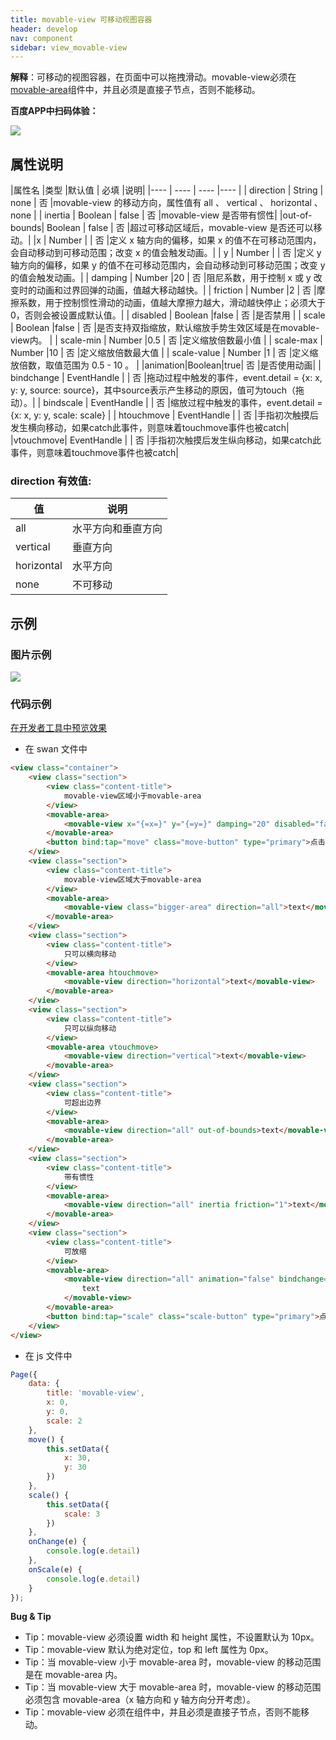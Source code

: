 ```yaml
---
title: movable-view 可移动视图容器
header: develop
nav: component
sidebar: view_movable-view
---
```


 


**解释**：可移动的视图容器，在页面中可以拖拽滑动。movable-view必须在[movable-area](https://smartprogram.baidu.com/docs/develop/component/view_movable-area/)组件中，并且必须是直接子节点，否则不能移动。

**百度APP中扫码体验：**

<img src="https://b.bdstatic.com/miniapp/assets/images/doc_demo/movableView.png"  class="demo-qrcode-image" />

## **属性说明**

|属性名 |类型  |默认值  | 必填 |说明|
|---- | ---- | ---- |---- |
| direction | String  | none  | 否 |movable-view 的移动方向，属性值有 all 、 vertical 、 horizontal 、 none |
| inertia | Boolean | false | 否 |movable-view 是否带有惯性|
|out-of-bounds| Boolean | false | 否 |超过可移动区域后，movable-view 是否还可以移动。|
|x	| Number |   | 否 |定义 x 轴方向的偏移，如果 x 的值不在可移动范围内，会自动移动到可移动范围；改变 x 的值会触发动画。|
| y | Number  | | 否 |定义 y 轴方向的偏移，如果 y 的值不在可移动范围内，会自动移动到可移动范围；改变 y 的值会触发动画。|
| damping | Number |20 | 否 |阻尼系数，用于控制 x 或 y 改变时的动画和过界回弹的动画，值越大移动越快。|
| friction | Number |2	  | 否 |摩擦系数，用于控制惯性滑动的动画，值越大摩擦力越大，滑动越快停止；必须大于 0，否则会被设置成默认值。|
| disabled | Boolean |false | 否 |是否禁用   |
| scale | Boolean |false | 否 |是否支持双指缩放，默认缩放手势生效区域是在movable-view内。 |
| scale-min | Number |0.5 | 否 |定义缩放倍数最小值   |
| scale-max | Number |10 | 否 |定义缩放倍数最大值   |
| scale-value | Number |1 | 否 |定义缩放倍数，取值范围为 0.5 - 10  。 |
|animation|Boolean|true| 否 |是否使用动画|
| bindchange | EventHandle | | 否 |拖动过程中触发的事件，event.detail = {x: x, y: y, source: source}，其中source表示产生移动的原因，值可为touch（拖动）。|
| bindscale | EventHandle | | 否 |缩放过程中触发的事件，event.detail = {x: x, y: y, scale: scale} |
| htouchmove | EventHandle | | 否 |手指初次触摸后发生横向移动，如果catch此事件，则意味着touchmove事件也被catch|
|vtouchmove| EventHandle | | 否 |手指初次触摸后发生纵向移动，如果catch此事件，则意味着touchmove事件也被catch|

### **direction 有效值**:

| 值 | 说明 |
| ---- | ---- |
| all | 水平方向和垂直方向 |
| vertical | 垂直方向 |
| horizontal | 水平方向 |
| none | 不可移动 |

## 示例
### **图片示例**

<div class="m-doc-custom-examples">
    <div class="m-doc-custom-examples-correct">
        <img src="https://b.bdstatic.com/miniapp/images/movable-view.gif">
    </div>
    <div class="m-doc-custom-examples-correct">
        <img src=" ">
    </div>
    <div class="m-doc-custom-examples-correct">
        <img src=" ">
    </div>     
</div>

### **代码示例**

<a href="swanide://fragment/34026129ece94156c05e4567f773288e1565511303256" title="在开发者工具中预览效果" target="_self">在开发者工具中预览效果</a>

* 在 swan 文件中

```html
<view class="container">
    <view class="section">
        <view class="content-title">
            movable-view区域小于movable-area
        </view>
        <movable-area>
            <movable-view x="{=x=}" y="{=y=}" damping="20" disabled="false" direction="all">text</movable-view>
        </movable-area>
        <button bind:tap="move" class="move-button" type="primary">点击移动到 (30px, 30px)</button>
    </view>
    <view class="section">
        <view class="content-title">
            movable-view区域大于movable-area
        </view>
        <movable-area>
            <movable-view class="bigger-area" direction="all">text</movable-view>
        </movable-area>
    </view>
    <view class="section">
        <view class="content-title">
            只可以横向移动
        </view>
        <movable-area htouchmove>
            <movable-view direction="horizontal">text</movable-view>
        </movable-area>
    </view>
    <view class="section">
        <view class="content-title">
            只可以纵向移动
        </view>
        <movable-area vtouchmove>
            <movable-view direction="vertical">text</movable-view>
        </movable-area>
    </view>
    <view class="section">
        <view class="content-title">
            可超出边界
        </view>
        <movable-area>
            <movable-view direction="all" out-of-bounds>text</movable-view>
        </movable-area>
    </view>
    <view class="section">
        <view class="content-title">
            带有惯性
        </view>
        <movable-area>
            <movable-view direction="all" inertia friction="1">text</movable-view>
        </movable-area>
    </view>
    <view class="section">
        <view class="content-title">
            可放缩
        </view>
        <movable-area>
            <movable-view direction="all" animation="false" bindchange="onChange" bindscale="onScale" scale scale-min="0.5" scale-max="4" scale-value="{{scale}}">
                text
            </movable-view>
        </movable-area>
        <button bind:tap="scale" class="scale-button" type="primary">点击放大3倍</button>
    </view>
</view>
```

* 在 js 文件中

```js
Page({
    data: {
        title: 'movable-view',
        x: 0,
        y: 0,
        scale: 2
    },
    move() {
        this.setData({
            x: 30,
            y: 30
        })
    },
    scale() {
        this.setData({
            scale: 3
        })
    },
    onChange(e) {
        console.log(e.detail)
    },
    onScale(e) {
        console.log(e.detail)
    }
});
```


**Bug & Tip**

* Tip：movable-view 必须设置 width 和 height 属性，不设置默认为 10px。
* Tip：movable-view 默认为绝对定位，top 和 left 属性为 0px。
* Tip：当 movable-view 小于 movable-area 时，movable-view 的移动范围是在 movable-area 内。
* Tip：当 movable-view 大于 movable-area 时，movable-view 的移动范围必须包含 movable-area（x 轴方向和 y 轴方向分开考虑）。
* Tip：movable-view 必须在组件中，并且必须是直接子节点，否则不能移动。
